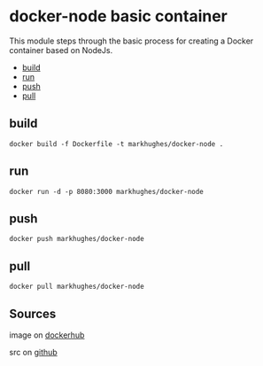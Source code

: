 # docker-node basic container

This module steps through the basic process for creating a Docker container based on NodeJs. 

* [build](#build)
* [run](#run)
* [push](#push)
* [pull](#pull)

## build
```console
docker build -f Dockerfile -t markhughes/docker-node .
```

## run
```console
docker run -d -p 8080:3000 markhughes/docker-node
```

## push
```console
docker push markhughes/docker-node
```

## pull
```console
docker pull markhughes/docker-node
```

## Sources

image on [dockerhub](https://hub.docker.com/r/markhughes/docker-node/)

src on [github](https://github.com/markmachine/docker-node)

